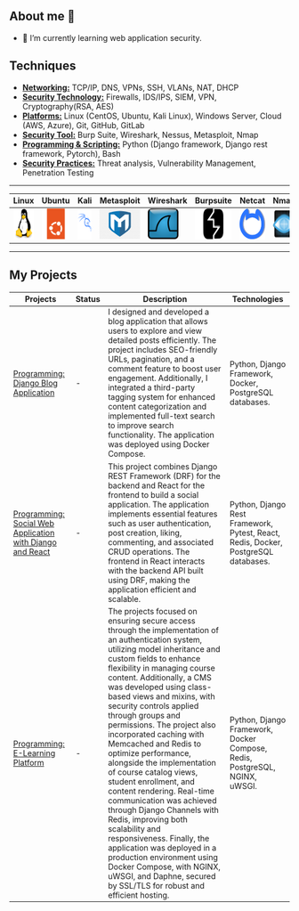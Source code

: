 ## About me 👋

- 🌱 I’m currently learning web application security.

<!-- ## Skills



| Hard Skills | Soft Skills|
| --- |  --- |
|<li>   Python programming language    <li>    Web frameworks (Django)   <li>    RESTful API development (Django Rest Framework)    <li>   Deployment and server management (Docker)    <li>    Tools: Git, Docker, Linux (Ubuntu, Kali Linux)      | <li>    Collaboration and Teamwork    <li>    Creativity and Innovation    <li>    Self-Motivation and Initiative    <li>    Continuous Learning and Improvement     |

 -->



## Techniques
* <u>**Networking:**</u> TCP/IP, DNS, VPNs, SSH, VLANs, NAT, DHCP
* <u>**Security Technology:**</u> Firewalls, IDS/IPS, SIEM, VPN, Cryptography(RSA, AES)
* <u>**Platforms:**</u> Linux (CentOS, Ubuntu, Kali Linux), Windows Server, Cloud (AWS, Azure), Git, GitHub, GitLab
* <u>**Security Tool:**</u> Burp Suite, Wireshark, Nessus, Metasploit, Nmap
* <u>**Programming & Scripting:**</u> Python (Django framework, Django rest framework, Pytorch), Bash
* <u>**Security Practices:**</u> Threat analysis, Vulnerability Management, Penetration Testing





----
| Linux | Ubuntu | Kali | Metasploit | Wireshark | Burpsuite | Netcat | Nmap |
|----------|----------|----------|----------|----------|----------|----------|----------|
| <img src="Image/linux-original.svg" title="Linux" alt="Linux" width="55" height="55"/> | <img src="Image/ubuntu-original.svg" title="Ubuntu" alt="Ubuntu" width="55" height="55"/> | <img src="Image/kalilinux-original-wordmark.svg" title="Linux" alt="Linux" width="55" height="55"/> |<img src="Image/meta.png" alt="msf" width="85" height="55" />|<img src="Image/Wireshark_icon.svg.png" alt="wsh" width="55" height="55" />|<img src="Image/burp.svg" alt="burp" width="85" height="55" />|<img src="Image/netcat_logo_shadow.svg" alt="netcat" width="55" height="55" />|<img src="Image/nmap-logo.svg" alt="nmap" width="55" height="55" />|

----
## My Projects


| Projects |  Status | Description | Technologies|
|----------|--------|-------------|-------------|
| [Programming: Django Blog Application](https://github.com/Bombbom/Blog-application) |  - |I designed and developed a blog application that allows users to explore and view detailed posts efficiently. The project includes SEO-friendly URLs, pagination, and a comment feature to boost user engagement. Additionally, I integrated a third-party tagging system for enhanced content categorization and implemented full-text search to improve search functionality. The application was deployed using Docker Compose.|Python, Django Framework, Docker, PostgreSQL databases.|
| [Programming: Social Web Application with Django and React](https://github.com/Bombbom/social_app_with_django_react) | - |This project combines Django REST Framework (DRF) for the backend and React for the frontend to build a social application. The application implements essential features such as user authentication, post creation, liking, commenting, and associated CRUD operations. The frontend in React interacts with the backend API built using DRF, making the application efficient and scalable.| Python, Django Rest Framework, Pytest,  React, Redis, Docker, PostgreSQL databases.|  
| [Programming: E-Learning Platform](https://github.com/Bombbom/E-Learning-platform) | - | The projects focused on ensuring secure access through the implementation of an authentication system, utilizing model inheritance and custom fields to enhance flexibility in managing course content. Additionally, a CMS was developed using class-based views and mixins, with security controls applied through groups and permissions. The project also incorporated caching with Memcached and Redis to optimize performance, alongside the implementation of course catalog views, student enrollment, and content rendering. Real-time communication was achieved through Django Channels with Redis, improving both scalability and responsiveness. Finally, the application was deployed in a production environment using Docker Compose, with NGINX, uWSGI, and Daphne, secured by SSL/TLS for robust and efficient hosting.| Python, Django Framework, Docker Compose, Redis, PostgreSQL, NGINX, uWSGI.| 